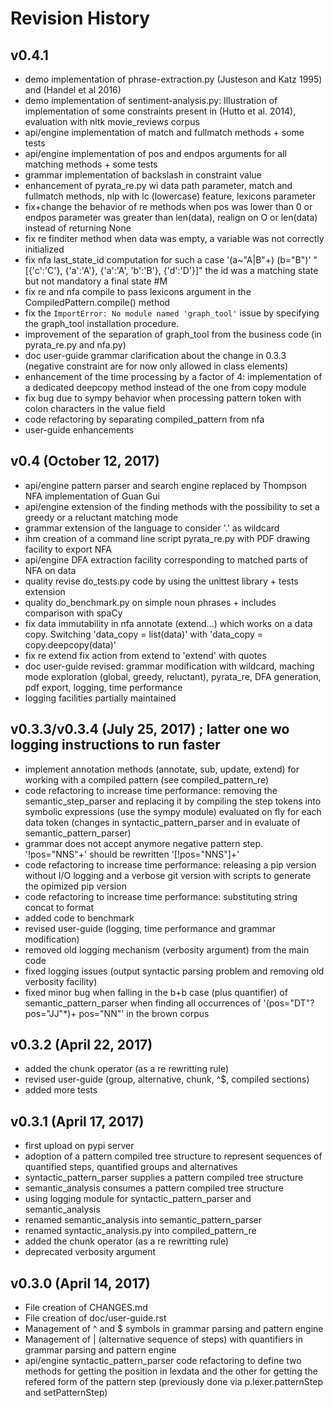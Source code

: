 Revision History
================

v0.4.1 
---------------------
* demo implementation of phrase-extraction.py (Justeson and Katz 1995) and (Handel et al 2016)
* demo implementation of sentiment-analysis.py: Illustration  of implementation of some constraints present in (Hutto et al. 2014), evaluation with nltk movie_reviews corpus
* api/engine implementation of match and fullmatch methods + some tests
* api/engine implementation of pos and endpos arguments for all matching methods + some tests
* grammar implementation of backslash in constraint value
* enhancement of pyrata_re.py wi data path parameter, match and fullmatch methods, nlp with lc (lowercase) feature, lexicons parameter
* fix+change the behavior of re methods when pos was lower than 0 or endpos parameter was greater than len(data), realign on O or len(data) instead of returning None
* fix re finditer method when data was empty, a variable was not correctly initialized
* fix nfa last_state_id computation for such a case '(a~"A|B"+) (b="B")' "[{'c':'C'}, {'a':'A'}, {'a':'A', 'b':'B'}, {'d':'D'}]" the id was a matching state but not mandatory a final state #M
* fix re and nfa compile to pass lexicons argument in the CompiledPattern.compile() method
* fix the `ImportError: No module named 'graph_tool'` issue by specifying the graph_tool installation procedure. 
* improvement of the separation of graph_tool from the business code (in pyrata_re.py and nfa.py)
* doc user-guide grammar clarification about the change in 0.3.3 (negative constraint are for now only allowed in class elements)
* enhancement of the time processing by a factor of 4: implementation of a dedicated deepcopy method instead of the one from copy module
* fix bug due to sympy behavior when processing pattern token with colon characters in the value field
* code refactoring by separating compiled_pattern from nfa
* user-guide enhancements

v0.4 (October 12, 2017)  
---------------------
* api/engine pattern parser and search engine replaced by Thompson NFA implementation of Guan Gui  
* api/engine extension of the finding methods with the possibility to set a greedy or a reluctant matching mode
* grammar extension of the language to consider '.' as wildcard
* ihm creation of a command line script pyrata_re.py with PDF drawing facility to export NFA
* api/engine DFA extraction facility corresponding to matched parts of NFA on data
* quality revise do_tests.py code by using the unittest library + tests extension
* quality do_benchmark.py on simple noun phrases + includes comparison with spaCy
* fix data immutability in nfa annotate (extend...) which works on a data copy. Switching 'data_copy = list(data)' with 'data_copy  = copy.deepcopy(data)'
* fix re extend fix action from extend to 'extend' with quotes
* doc user-guide revised: grammar modification with wildcard, maching mode exploration (global, greedy, reluctant), pyrata_re, DFA generation, pdf export, logging, time performance
* logging facilities partially maintained  
        

v0.3.3/v0.3.4 (July 25, 2017) ; latter one wo logging instructions to run faster
---------------------
* implement annotation methods (annotate, sub, update, extend) for working with a compiled pattern (see compiled_pattern_re) 
* code refactoring to increase time performance: removing the semantic_step_parser and replacing it by compiling the step tokens into symbolic expressions (use the sympy module) evaluated on fly for each data token (changes in syntactic_pattern_parser and in evaluate of semantic_pattern_parser)
* grammar does not accept anymore negative pattern step. '!pos="NNS"+' should be rewritten '[!pos="NNS"]+'
* code refactoring to increase time performance: releasing a pip version without I/O logging and a verbose git version with scripts to generate the opimized pip version 
* code refactoring to increase time performance: substituting string concat to format 
* added code to benchmark
* revised user-guide (logging, time performance and grammar modification)
* removed old logging mechanism (verbosity argument) from the main code
* fixed logging issues (output syntactic parsing problem and removing old verbosity facility) 
* fixed minor bug when falling in the b+b case (plus quantifier) of semantic_pattern_parser when finding all occurrences of '(pos="DT"? pos="JJ"*)+ pos="NN"' in the brown corpus 


v0.3.2 (April 22, 2017)
---------------------
* added the chunk operator (as a re rewritting rule)
* revised user-guide (group, alternative, chunk, ^$, compiled sections)
* added more tests


v0.3.1 (April 17, 2017)
---------------------
* first upload on pypi server
* adoption of a pattern compiled tree structure to represent sequences of quantified steps, quantified groups and alternatives
* syntactic_pattern_parser supplies a pattern compiled tree structure
* semantic_analysis consumes a pattern compiled tree structure
* using logging module for syntactic_pattern_parser and semantic_analysis
* renamed semantic_analysis into semantic_pattern_parser
* renamed syntactic_analysis.py into compiled_pattern_re
* added the chunk operator (as a re rewritting rule)
* deprecated verbosity argument

v0.3.0 (April 14, 2017)
---------------------
* File creation of CHANGES.md 
* File creation of doc/user-guide.rst
* Management of ^ and $ symbols in grammar parsing and pattern engine 
* Management of | (alternative sequence of steps) with quantifiers in grammar parsing and pattern engine 
* api/engine syntactic_pattern_parser code refactoring to define two methods for getting the position in lexdata and the other for getting the refered form of the pattern step (previously done via p.lexer.patternStep and setPatternStep)

